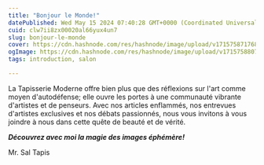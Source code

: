 ```yaml
---
title: "Bonjour le Monde!"
datePublished: Wed May 15 2024 07:40:28 GMT+0000 (Coordinated Universal Time)
cuid: clw7ii8zx00020al66yux4un7
slug: bonjour-le-monde
cover: https://cdn.hashnode.com/res/hashnode/image/upload/v1715758717682/c14f3a6f-99df-41a2-85bf-0f716cc6cd1e.jpeg
ogImage: https://cdn.hashnode.com/res/hashnode/image/upload/v1715758807046/92c420e4-8632-43b8-976b-7b61649defa7.jpeg
tags: introduction, salon

---
```


La Tapisserie Moderne offre bien plus que des réflexions sur l'art comme moyen d'autodéfense; elle ouvre les portes à une communauté vibrante d'artistes et de penseurs. Avec nos articles enflammés, nos entrevues d'artistes exclusives et nos débats passionnés, nous vous invitons à vous joindre à nous dans cette quête de beauté et de vérité.

***Découvrez avec moi la magie des images éphémère!***

Mr. Sal Tapis